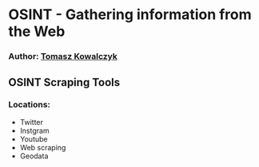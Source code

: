 OSINT - Gathering information from the Web
==========================================

### Author: [Tomasz Kowalczyk](https://kownet.info)

## OSINT Scraping Tools

### Locations:
- Twitter
- Instgram
- Youtube
- Web scraping
- Geodata
